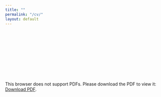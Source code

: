 ```yaml
---
title: ""
permalink: "/cv/"
layout: default
---
```


<object data="https://wejdell.github.io/assets/images/CV_NicolasRisberg.pdf" type="application/pdf">
    <embed src="https://wejdell.github.io/assets/images/CV_NicolasRisberg.pdf" type="application/pdf">
        <p>This browser does not support PDFs. Please download the PDF to view it: <a href="https://wejdell.github.io/assets/images/CV_NicolasRisberg.pdf">Download PDF</a>.</p>
    </embed>
</object>